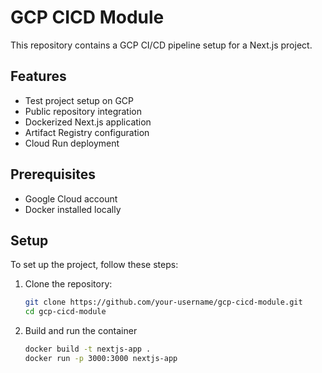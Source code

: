 # GCP CICD Module

This repository contains a GCP CI/CD pipeline setup for a Next.js project.

## Features

- Test project setup on GCP
- Public repository integration
- Dockerized Next.js application
- Artifact Registry configuration
- Cloud Run deployment

## Prerequisites

- Google Cloud account
- Docker installed locally

## Setup

To set up the project, follow these steps:

1. Clone the repository:
   ```bash
   git clone https://github.com/your-username/gcp-cicd-module.git
   cd gcp-cicd-module
2. Build and run the container
   ```bash
   docker build -t nextjs-app .
   docker run -p 3000:3000 nextjs-app